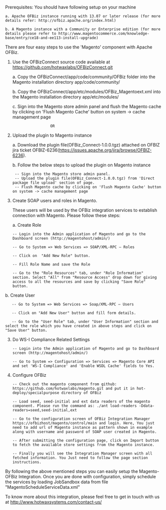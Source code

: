 Prerequisites: You should have following setup on your machine

    a. Apache OFBiz instance running with 13.07 or later release (for more details refer: http://ofbiz.apache.org/index.html)

    b. A Magento instance with a Community or Enterprise edition (for more details please refer to http://www.magentocommerce.com/knowledge-base/entry/ce18-and-ee113-install-upgrade)


There are four easy steps to use the 'Magento' component with Apache OFBiz.

1. Use the OFBizConnect source code available at https://github.com/hotwaxlabs/OFBizConnect.git

   a. Copy the OFBizConnect/app/code/community/OFBiz folder into the Magento installation directory app/code/community/

   b. Copy the OFBizConnect/app/etc/modules/OFBiz_Magentoext.xml into the Magento installation directory app/etc/modules/

   c. Sign into the Magento store admin panel and flush the Magento cache by clicking on 'Flush Magento Cache' button on system -> cache management page

                        OR

1. Upload the plugin to Magento instance

   a. Download the plugin file(OFBiz_Connect-1.0.0.tgz) attached on OFBIZ jira ticket OFBIZ-6236(https://issues.apache.org/jira/browse/OFBIZ-6236).

   b. Follow the below steps to upload the plugin on Magento instance

        -- Sign into the Magento store admin panel.
        -- Upload the plugin file(OFBiz_Connect-1.0.0.tgz) from 'Direct package file upload' section of page.
        -- Flush Magento cache by clicking on 'Flush Magento Cache' button on system -> cache management page

2. Create SOAP users and roles in Magento.

   These users will be used by the OFBiz integration services to establish connection with Magento. Please follow these steps:

   a. Create Role

       -- Login into the Admin application of Magento and go to the Dashboard screen (http://magentohost/admin/)

       -- Go to System => Web Services => SOAP/XML-RPC – Roles

       -- Click on  "Add New Role" button.

       -- Fill Role Name and save the Role

       -- Go to the "Role Resources" tab, under "Role Information" section. Select "All" from "Resource Access" drop down for giving access to all the resources and save by clicking "Save Role" button.
   
  b. Create User

       -- Go to System => Web Services => Soap/XML-RPC – Users

       -- Click on "Add New User" button and fill form details.

       -- Go to the "User Role" tab, under "User Information" section and select the role which you have created in above steps and click on "Save User" button.

3. Do WS-I Compliance Related Settings

       -- Login into the Admin application of Magento and go to Dashboard screen (http://magentohost/admin/)

       -- Go to System => Configuration => Services => Magento Core API and set 'WS-I Compliance' and 'Enable WSDL Cache' fields to Yes. 

4. Configure OFBiz
    
       -- Check out the magento component from github: https://github.com/hotwaxlabs/magento.git and put it in hot-deploy/specialpurpose directory of OFBiz

       -- Load seed, seed-initial and ext data readers of the magento component. Please run the command as: ./ant load-readers -Ddata-readers=seed,seed-initial,ext

       -- Go to the configuration screen of OFBiz Integration Manager https://ofbizhost/magento/control/main and login. Here, You just need to add url of Magento instance as pattern shown in example along with username and password of SOAP user created in Magento.

       -- After submitting the configuration page, click on Import button to fetch the available store settings from the Magento instance.

       -- Finally you will see the Integration Manager screen with all fetched information. You Just need to follow the page section instructions.
  
By following the above mentioned steps you can easily setup the Magento-OFBiz Integration. Once you are done with configuration, simply schedule the services by loading JobSandbox data from file "MagentoScheduleServiceData.xml"

To know more about this integration, please feel free to get in touch with us at http://www.hotwaxsystems.com/contact-us/

